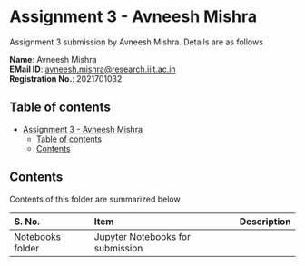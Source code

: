 # Assignment 3 - Avneesh Mishra

Assignment 3 submission by Avneesh Mishra. Details are as follows

**Name**: Avneesh Mishra <br>
**EMail ID**: avneesh.mishra@research.iiit.ac.in <br>
**Registration No.**: 2021701032

## Table of contents

- [Assignment 3 - Avneesh Mishra](#assignment-3---avneesh-mishra)
    - [Table of contents](#table-of-contents)
    - [Contents](#contents)

## Contents

Contents of this folder are summarized below

| S. No. | Item | Description |
| :--- | :--- | :--- |
| [Notebooks](./Notebooks/README.md) folder | Jupyter Notebooks for submission |
